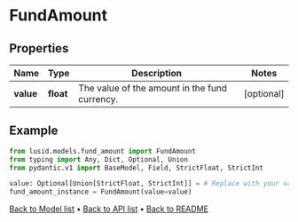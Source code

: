 # FundAmount

## Properties
Name | Type | Description | Notes
------------ | ------------- | ------------- | -------------
**value** | **float** | The value of the amount in the fund currency. | [optional] 
## Example

```python
from lusid.models.fund_amount import FundAmount
from typing import Any, Dict, Optional, Union
from pydantic.v1 import BaseModel, Field, StrictFloat, StrictInt

value: Optional[Union[StrictFloat, StrictInt]] = # Replace with your value
fund_amount_instance = FundAmount(value=value)

```

[Back to Model list](../README.md#documentation-for-models) &#8226; [Back to API list](../README.md#documentation-for-api-endpoints) &#8226; [Back to README](../README.md)

